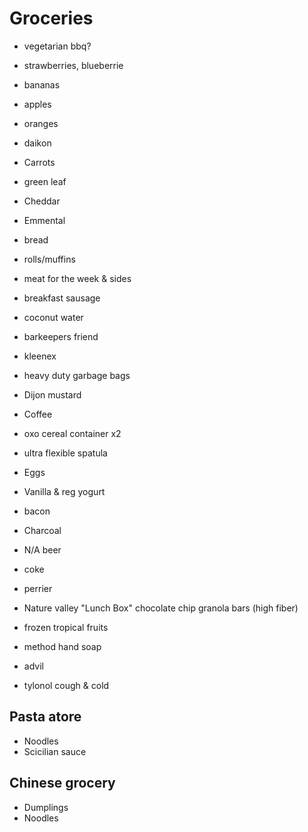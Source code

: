 # Groceries

- vegetarian bbq?

- strawberries, blueberrie
- bananas
- apples
- oranges
- daikon
- Carrots
- green leaf
- Cheddar
- Emmental
- bread
- rolls/muffins
- meat for the week & sides
- breakfast sausage
- coconut water
- barkeepers friend
- kleenex
- heavy duty garbage bags
- Dijon mustard
- Coffee
- oxo cereal container x2
- ultra flexible spatula
- Eggs
- Vanilla & reg yogurt
- bacon
- Charcoal
- N/A beer
- coke
- perrier
- Nature valley "Lunch Box" chocolate chip granola bars (high fiber)
- frozen tropical fruits
- method hand soap
- advil
- tylonol cough & cold

## Pasta atore

- Noodles
- Scicilian sauce

## Chinese grocery

- Dumplings
- Noodles
